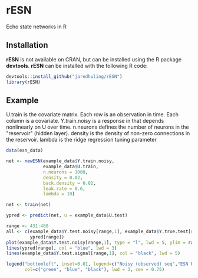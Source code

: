 rESN
====

Echo state networks in R


## Installation

**rESN** is not available on CRAN, but can be installed using the R package **devtools**. **rESN** can be installed with the following R code:

```r
devtools::install_github("jaredhuling/rESN")
library(rESN)
```

## Example
U.train is the covariate matrix. Each row is an observation in time. Each column is a covariate.
Y.train.noisy is a response in that depends nonlinearly on U over time.
n.neurons defines the number of neurons in the "reservoir" (hidden layer).
density is the density of non-zero connections in the reservoir.
lambda is the ridge regression tuning parameter
```r
data(esn_data)

net <- newESN(example_data$Y.train.noisy,
              example_data$U.train,
              n.neurons = 1000,
              density = 0.02,
              back.density = 0.02,
              leak.rate = 0.6,
              lambda = 10)

net <- train(net)

ypred <- predict(net, u = example_data$U.test)

range <- 431:480
all <- c(example_data$Y.test.noisy[range,1], example_data$Y.true.test[range,1],
         ypred[range])
plot(example_data$Y.test.noisy[range,1], type = "l", lwd = 5, ylim = range(all), col = "green")
lines(ypred[range], col = "blue", lwd = 3)
lines(example_data$Y.test.signal[range,1], col = "black", lwd = 5)

legend("bottomleft", inset=0.01, legend=c("Noisy (observed) seq","ESN Prediction","True Signal"),
       col=c("green", "blue", "black"), lwd = 3, cex = 0.75)


```